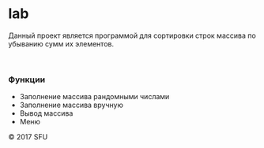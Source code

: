 # lab

<p>Данный проект является программой для сортировки строк массива по убыванию сумм их элементов.</p>
<br>
<h3>Функции</h3>
<ul>
 <li>Заполнение массива рандомными числами</li>
 <li>Заполнение массива вручную</li>
 <li>Вывод массива</li>
 <li>Меню</li>
</ul>
<p>© 2017 SFU</p>
